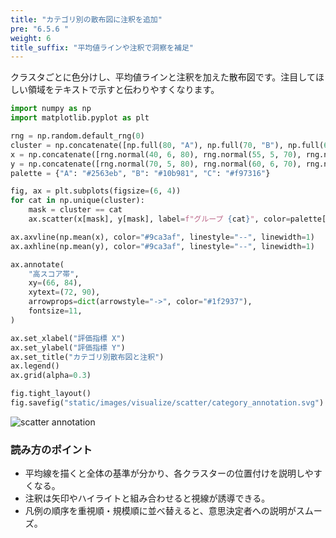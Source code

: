 ```yaml
---
title: "カテゴリ別の散布図に注釈を追加"
pre: "6.5.6 "
weight: 6
title_suffix: "平均値ラインや注釈で洞察を補足"
---
```


クラスタごとに色分けし、平均値ラインと注釈を加えた散布図です。注目してほしい領域をテキストで示すと伝わりやすくなります。

```python
import numpy as np
import matplotlib.pyplot as plt

rng = np.random.default_rng(0)
cluster = np.concatenate([np.full(80, "A"), np.full(70, "B"), np.full(60, "C")])
x = np.concatenate([rng.normal(40, 6, 80), rng.normal(55, 5, 70), rng.normal(65, 4, 60)])
y = np.concatenate([rng.normal(70, 5, 80), rng.normal(60, 6, 70), rng.normal(80, 5, 60)])
palette = {"A": "#2563eb", "B": "#10b981", "C": "#f97316"}

fig, ax = plt.subplots(figsize=(6, 4))
for cat in np.unique(cluster):
    mask = cluster == cat
    ax.scatter(x[mask], y[mask], label=f"グループ {cat}", color=palette[cat], alpha=0.75, edgecolors="white", s=60)

ax.axvline(np.mean(x), color="#9ca3af", linestyle="--", linewidth=1)
ax.axhline(np.mean(y), color="#9ca3af", linestyle="--", linewidth=1)

ax.annotate(
    "高スコア帯",
    xy=(66, 84),
    xytext=(72, 90),
    arrowprops=dict(arrowstyle="->", color="#1f2937"),
    fontsize=11,
)

ax.set_xlabel("評価指標 X")
ax.set_ylabel("評価指標 Y")
ax.set_title("カテゴリ別散布図と注釈")
ax.legend()
ax.grid(alpha=0.3)

fig.tight_layout()
fig.savefig("static/images/visualize/scatter/category_annotation.svg")
```

![scatter annotation](/images/visualize/scatter/category_annotation.svg)

### 読み方のポイント

- 平均線を描くと全体の基準が分かり、各クラスターの位置付けを説明しやすくなる。
- 注釈は矢印やハイライトと組み合わせると視線が誘導できる。
- 凡例の順序を重視順・規模順に並べ替えると、意思決定者への説明がスムーズ。
